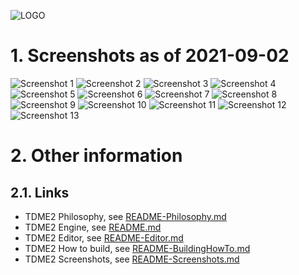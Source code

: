 ![LOGO](https://raw.githubusercontent.com/andreasdr/tdme2/master/resources/github/tdme2-logo.png)

# 1. Screenshots as of 2021-09-02
![Screenshot 1](https://raw.githubusercontent.com/andreasdr/tdme2/master/resources/github/screenshots/Screenshot_Model1.png)
![Screenshot 2](https://raw.githubusercontent.com/andreasdr/tdme2/master/resources/github/screenshots/Screenshot_Model2.png)
![Screenshot 3](https://raw.githubusercontent.com/andreasdr/tdme2/master/resources/github/screenshots/Screenshot_ParticleSystem.png)
![Screenshot 4](https://raw.githubusercontent.com/andreasdr/tdme2/master/resources/github/screenshots/Screenshot_Terrain2.png)
![Screenshot 5](https://raw.githubusercontent.com/andreasdr/tdme2/master/resources/github/screenshots/Screenshot_Scene.png)
![Screenshot 6](https://raw.githubusercontent.com/andreasdr/tdme2/master/resources/github/screenshots/Screenshot_EnvironmentMap.png)
![Screenshot 7](https://raw.githubusercontent.com/andreasdr/tdme2/master/resources/github/screenshots/Screenshot_TDME2-UI.png)
![Screenshot 8](https://raw.githubusercontent.com/andreasdr/tdme2/master/resources/github/screenshots/Screenshot_Texture.png)
![Screenshot 9](https://raw.githubusercontent.com/andreasdr/tdme2/master/resources/github/screenshots/Screenshot_CPPH.png)
![Screenshot 10](https://raw.githubusercontent.com/andreasdr/tdme2/master/resources/github/screenshots/Screenshot_CPP.png)
![Screenshot 11](https://raw.githubusercontent.com/andreasdr/tdme2/master/resources/github/screenshots/Screenshot_GLSL.png)
![Screenshot 12](https://raw.githubusercontent.com/andreasdr/tdme2/master/resources/github/screenshots/Screenshot_Properties.png)
![Screenshot 13](https://raw.githubusercontent.com/andreasdr/tdme2/master/resources/github/screenshots/Screenshot_XML.png)

# 2. Other information
## 2.1. Links
- TDME2 Philosophy, see [README-Philosophy.md](./README-Philosophy.md)
- TDME2 Engine, see [README.md](./README.md)
- TDME2 Editor, see [README-Editor.md](./README-Editor.md)
- TDME2 How to build, see [README-BuildingHowTo.md](./README-BuildingHowTo.md)
- TDME2 Screenshots, see [README-Screenshots.md](./README-Screenshots.md)

